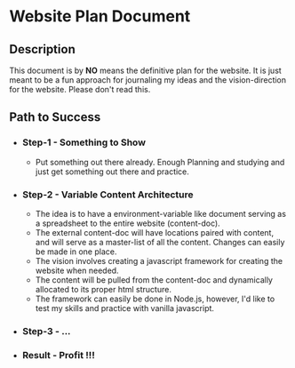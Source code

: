 # Website Plan Document

## Description

This document is by **NO** means the definitive plan for the website.  It is just meant to be a fun approach for journaling my ideas and the vision-direction for the website.  Please don't read this.

## Path to Success

- ### Step-1 - Something to Show
    - Put something out there already.  Enough Planning and studying and just get something out there and practice.

- ### Step-2 - Variable Content Architecture
    - The idea is to have a environment-variable like document serving as a spreadsheet to the entire website (content-doc).
    - The external content-doc will have locations paired with content, and will serve as a master-list of all the content.  Changes can easily be made in one place.
    - The vision involves creating a javascript framework for creating the website when needed.
    - The content will be pulled from the content-doc and dynamically allocated to its proper html structure.
    - The framework can easily be done in Node.js, however, I'd like to test my skills and practice with vanilla javascript.
    
- ### Step-3 - ... 

- ### Result - Profit !!!

